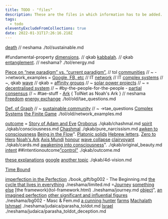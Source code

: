 ```yaml
---
title: TODO - "files"
description: These are the files in which information has to be added.
tags:
  - todo
eleventyExcludeFromCollections: true
date: 2022-01-31T17:26:16.218Z
---
```


[death](light_dark.html) // neshama
./tol/sustainable.md

#fundamental-property [dimensions](dimensions.html). // qkab
[kabbalah](kabbalah_intro.html). // qkab
[entanglement](entanglement.html). // neshama?
./tol/energy.md

[Piece on “new paradigm” vs. “current paradigm”.](paradigm_shift.html) // tol
[communities](sustainable.html) // ~ ->network_examples
= [Google, FB, etc](cloud.html) // IT
[network](networks.html) // IT
[complex systems](systems.html) // ~, qkab
[wave](waves.html) // qkab
= [affinity groups](affinity_groups.html) // ~
[solar power projects](new_energy.html) // ~
= [decentralised system](descentralised.html) // ~
#by-the-people-for-the-people - [partial consensus](partial_consensus.html) // ~
#tae-stuff - [Ark](ark.html) { TolNet as Noah's Ark } // neshama
[Freedom](freedom.html)
[energy exchange](energy_exchange.html)
./tol/old/tae_questions.md

[Def. of Graph](http://sole.dimi.uniud.it/~massimo.franceschet/networks/nexus/examples.html) // ~
[sustainable community](sustainable.html) // ~ ->tae_questions
[Complex Systems](complexity.html#systems)
[the Finite Game](in-finite_game.html)
./tol/old/network_examples.md

[outcome](intention.html)
= [Story of Adam and Eve](adam_eve.html)
[Oroborus](oroborus.html)
./qkab/chashmal.md
[spirit](spirit.html)
./qkab/consciousness.md
[Chashmal](./chashmal.md)
./qkab/pure_narcissism.md
[awken to consciousness](../consciousness.md)
[Being in the Flow](../flow.html)".
[Platonic solids](platonic_solids.html)
[Hebrew letters](hebrew.html).
[Zero to Hero](zero2one.html)
[Noah's Ark](noah_ark.html)
[Axis Mundi](axis_mundi.html)
[honour](honour.html)
[wave collapse](wave_collapse.html)
[clairvoyant](clairvoyant.html)
./qkab/cards.md
[awakening into consciousness](../consciousness.md)".
./qkab/original_beauty.md
[intent](intention.html)
##intentionoutcome["control"](control.html)
./qkab/outcome.md

[these explanations](dimensions.html)
[google](https://duckduckgo.com/....)
[another topic](neshama.html)
./qkab/4d-vision.md

[Time Bound](time.html)

[imperfection in the Perfection](perfect.html)
./book_gift/bg002 - The Beginning.md
[the cycle that lives in everything](oroborus.html)
./neshama/limited.md
=[Journey](../tol/organisations.md#our-journey)
[something else](sitra_achara.html)
[the framework)(tol-framework.html)
./neshama/journey.md
[object](objectification.html)",
[an imagined perfection](superior_man.html)
[other significant and influential figures](golden_shadow.html)
./neshama/bg002 - Masc & Fem.md
[a cunning hunter](./parasha_toldot_fnotes.md#the-palace-and-the-pigeons)
[farms](./parasha_toldot_fnotes.md#the-faith-of-the-farmer)
[Machalath](./parasha_toldot_fnotes.md#life-on-the-inside)
[Ishmael](https://www.chabad.org/library/article_cdo/aid/2747610/jewish/Ishmael-Abrahams-Other-Son.htm)
./neshama/judaica/parasha_toldot.md
[Israel](israel.html)
./neshama/judaica/parasha_toldot_deception.md
